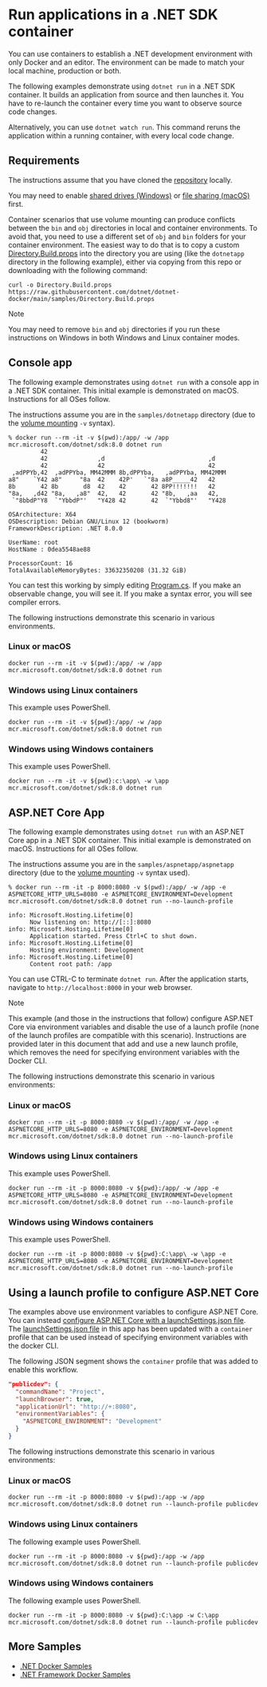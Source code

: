# Run applications in a .NET SDK container

You can use containers to establish a .NET development environment with only Docker and an editor. The environment can be made to match your local machine, production or both.

The following examples demonstrate using `dotnet run` in a .NET SDK container. It builds an application from source and then launches it. You have to re-launch the container every time you want to observe source code changes.

Alternatively, you can use `dotnet watch run`. This command reruns the application within a running container, with every local code change.

## Requirements

The instructions assume that you have cloned the [repository](https://github.com/dotnet/dotnet-docker) locally.

You may need to enable [shared drives (Windows)](https://docs.docker.com/docker-for-windows/#shared-drives) or [file sharing (macOS)](https://docs.docker.com/docker-for-mac/#file-sharing) first.

Container scenarios that use volume mounting can produce conflicts between the `bin` and `obj` directories in local and container environments.  To avoid that, you need to use a different set of `obj` and `bin` folders for your container environment. The easiest way to do that is to copy a custom [Directory.Build.props](Directory.Build.props) into the directory you are using (like the `dotnetapp` directory in the following example), either via copying from this repo or downloading with the following command:

```console
curl -o Directory.Build.props https://raw.githubusercontent.com/dotnet/dotnet-docker/main/samples/Directory.Build.props
```

> [!NOTE]
> You may need to remove `bin` and `obj` directories if you run these instructions on Windows in both Windows and Linux container modes.

## Console app

The following example demonstrates using `dotnet run` with a console app in a .NET SDK container. This initial example is demonstrated on macOS. Instructions for all OSes follow.

The instructions assume you are in the `samples/dotnetapp` directory (due to the [volume mounting](https://docs.docker.com/engine/admin/volumes/volumes/) `-v` syntax).

```console
% docker run --rm -it -v $(pwd):/app/ -w /app mcr.microsoft.com/dotnet/sdk:8.0 dotnet run
         42
         42              ,d                             ,d
         42              42                             42
 ,adPPYb,42  ,adPPYba, MM42MMM 8b,dPPYba,   ,adPPYba, MM42MMM
a8"    `Y42 a8"     "8a  42    42P'   `"8a a8P_____42   42
8b       42 8b       d8  42    42       42 8PP!!!!!!!   42
"8a,   ,d42 "8a,   ,a8"  42,   42       42 "8b,   ,aa   42,
 `"8bbdP"Y8  `"YbbdP"'   "Y428 42       42  `"Ybbd8"'   "Y428

OSArchitecture: X64
OSDescription: Debian GNU/Linux 12 (bookworm)
FrameworkDescription: .NET 8.0.0

UserName: root
HostName : 0dea5548ae88

ProcessorCount: 16
TotalAvailableMemoryBytes: 33632350208 (31.32 GiB)
```

You can test this working by simply editing [Program.cs](dotnetapp/Program.cs). If you make an observable change, you will see it. If you make a syntax error, you will see compiler errors.

The following instructions demonstrate this scenario in various environments.

### Linux or macOS

```console
docker run --rm -it -v $(pwd):/app/ -w /app mcr.microsoft.com/dotnet/sdk:8.0 dotnet run
```

### Windows using Linux containers

This example uses PowerShell.

```console
docker run --rm -it -v ${pwd}:/app/ -w /app mcr.microsoft.com/dotnet/sdk:8.0 dotnet run
```

### Windows using Windows containers

This example uses PowerShell.

```console
docker run --rm -it -v ${pwd}:c:\app\ -w \app mcr.microsoft.com/dotnet/sdk:8.0 dotnet run
```

## ASP.NET Core App

The following example demonstrates using `dotnet run` with an ASP.NET Core app in a .NET SDK container. This initial example is demonstrated on macOS. Instructions for all OSes follow.

The instructions assume you are in the `samples/aspnetapp/aspnetapp` directory (due to the [volume mounting](https://docs.docker.com/engine/admin/volumes/volumes/) `-v` syntax used).

```console
% docker run --rm -it -p 8000:8080 -v $(pwd):/app/ -w /app -e ASPNETCORE_HTTP_URLS=8080 -e ASPNETCORE_ENVIRONMENT=Development mcr.microsoft.com/dotnet/sdk:8.0 dotnet run --no-launch-profile

info: Microsoft.Hosting.Lifetime[0]
      Now listening on: http://[::]:8080
info: Microsoft.Hosting.Lifetime[0]
      Application started. Press Ctrl+C to shut down.
info: Microsoft.Hosting.Lifetime[0]
      Hosting environment: Development
info: Microsoft.Hosting.Lifetime[0]
      Content root path: /app
```

You can use CTRL-C to terminate `dotnet run`. After the application starts, navigate to `http://localhost:8000` in your web browser.

> [!NOTE]
> This example (and those in the instructions that follow) configure ASP.NET Core via environment variables and disable the use of a launch profile (none of the launch profiles are compatible with this scenario). Instructions are provided later in this document that add and use a new launch profile, which removes the need for specifying environment variables with the Docker CLI.

The following instructions demonstrate this scenario in various environments:

### Linux or macOS

```console
docker run --rm -it -p 8000:8080 -v $(pwd):/app/ -w /app -e ASPNETCORE_HTTP_URLS=8080 -e ASPNETCORE_ENVIRONMENT=Development mcr.microsoft.com/dotnet/sdk:8.0 dotnet run --no-launch-profile
```

### Windows using Linux containers

This example uses PowerShell.

```console
docker run --rm -it -p 8000:8080 -v ${pwd}:/app/ -w /app -e ASPNETCORE_HTTP_URLS=8080 -e ASPNETCORE_ENVIRONMENT=Development mcr.microsoft.com/dotnet/sdk:8.0 dotnet run --no-launch-profile
```

### Windows using Windows containers

This example uses PowerShell.

```console
docker run --rm -it -p 8000:8080 -v ${pwd}:C:\app\ -w \app -e ASPNETCORE_HTTP_URLS=8080 -e ASPNETCORE_ENVIRONMENT=Development mcr.microsoft.com/dotnet/sdk:8.0 dotnet run --no-launch-profile
```

## Using a launch profile to configure ASP.NET Core

The examples above use environment variables to configure ASP.NET Core. You can instead [configure ASP.NET Core with a launchSettings.json file](https://docs.microsoft.com/aspnet/core/fundamentals/environments). The [launchSettings.json file](aspnetapp/aspnetapp/Properties/launchSettings.json) in this app has been updated with a `container` profile that can be used instead of specifying environment variables with the docker CLI.

The following JSON segment shows the `container` profile that was added to enable this workflow.

```json
"publicdev": {
  "commandName": "Project",
  "launchBrowser": true,
  "applicationUrl": "http://+:8080",
  "environmentVariables": {
    "ASPNETCORE_ENVIRONMENT": "Development"
  }
}
```

The following instructions demonstrate this scenario in various environments:

### Linux or macOS

```console
docker run --rm -it -p 8000:8080 -v $(pwd):/app -w /app mcr.microsoft.com/dotnet/sdk:8.0 dotnet run --launch-profile publicdev
```

### Windows using Linux containers

The following example uses PowerShell.

```console
docker run --rm -it -p 8000:8080 -v ${pwd}:/app -w /app mcr.microsoft.com/dotnet/sdk:8.0 dotnet run --launch-profile publicdev
```

### Windows using Windows containers

The following example uses PowerShell.

```console
docker run --rm -it -p 8000:8080 -v ${pwd}:C:\app -w C:\app mcr.microsoft.com/dotnet/sdk:8.0 dotnet run --launch-profile publicdev
```

## More Samples

* [.NET Docker Samples](../README.md)
* [.NET Framework Docker Samples](https://github.com/microsoft/dotnet-framework-docker-samples/)
